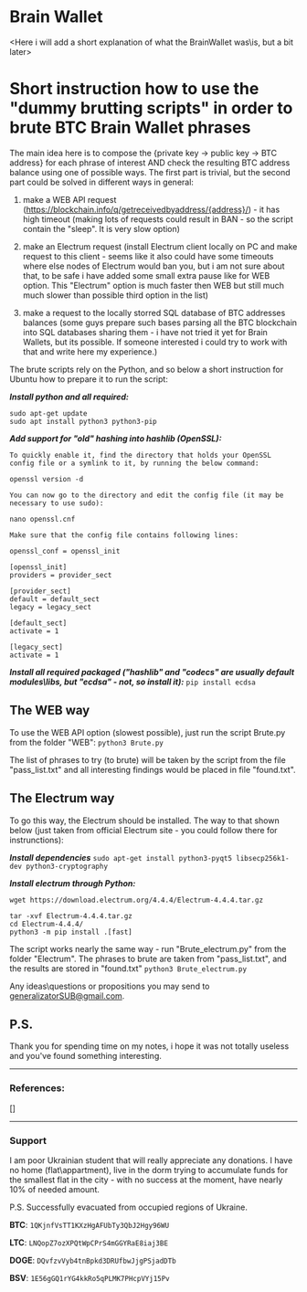 # Brain Wallet
<Here i will add a short explanation of what the BrainWallet was\is, but a bit later>

# Short instruction how to use the "dummy brutting scripts" in order to brute BTC Brain Wallet phrases

The main idea here is to compose the {private key -> public key -> BTC address} for each phrase of interest
AND check the resulting BTC address balance using one of possible ways. The first part is trivial, but the second
part could be solved in different ways in general: 
1) make a WEB API request (https://blockchain.info/q/getreceivedbyaddress/{address}/) - it has high timeout
   (making lots of requests could result in BAN - so the script contain the "sleep". It is very slow option)
2) make an Electrum request (install Electrum client locally on PC and make request to this client - seems like
   it also could have some timeouts where else nodes of Electrum would ban you, but i am not sure about that,
   to be safe i have added some small extra pause like for WEB option. This "Electrum" option is much faster
   then WEB but still much much slower than possible third option in the list)
   
3) make a request to the locally storred SQL database of BTC addresses balances (some guys prepare such bases
   parsing all the BTC blockchain into SQL databases sharing them - i have not tried it yet for Brain Wallets,
   but its possible. If someone interested i could try to work with that and write here my experience.)

The brute scripts rely on the Python, and so below a short instruction for Ubuntu how to prepare it to run the script:

***Install python and all required:***
```    
sudo apt-get update
sudo apt install python3 python3-pip
```

***Add support for "old" hashing into hashlib (OpenSSL):***
```
To quickly enable it, find the directory that holds your OpenSSL config file or a symlink to it, by running the below command:

openssl version -d

You can now go to the directory and edit the config file (it may be necessary to use sudo):

nano openssl.cnf

Make sure that the config file contains following lines:

openssl_conf = openssl_init

[openssl_init]
providers = provider_sect

[provider_sect]
default = default_sect
legacy = legacy_sect

[default_sect]
activate = 1

[legacy_sect]
activate = 1
```

***Install all required packaged ("hashlib" and  "codecs" are usually default modules\libs, but "ecdsa" - not, so install it):***
```pip install ecdsa```

## The WEB way

To use the WEB API option (slowest possible), just run the script Brute.py from the folder "WEB":
```python3 Brute.py```

The list of phrases to try (to brute) will be taken by the script from the file "pass_list.txt" and all interesting findings would be
placed in file "found.txt".

## The Electrum way

To go this way, the Electrum should be installed. The way to that shown below (just taken from official Electrum site - you could follow 
there for instrunctions):

***Install dependencies***
```sudo apt-get install python3-pyqt5 libsecp256k1-dev python3-cryptography```

***Install electrum through Python:***
```
wget https://download.electrum.org/4.4.4/Electrum-4.4.4.tar.gz

tar -xvf Electrum-4.4.4.tar.gz
cd Electrum-4.4.4/
python3 -m pip install .[fast]
```

The script works nearly the same way - run "Brute_electrum.py" from the folder "Electrum". The phrases to brute are taken from "pass_list.txt",
and the results are stored in "found.txt"
```python3 Brute_electrum.py```


Any ideas\questions or propositions you may send to generalizatorSUB@gmail.com.

## P.S.
Thank you for spending time on my notes, i hope it was not totally useless and you've found something interesting. 

-------------------------------------------------------------------------
### References:
[]

-------------------------------------------------------------------------
### Support
I am poor Ukrainian student that will really appreciate any donations.
I have no home (flat\appartment), live in the dorm trying to accumulate funds
for the smallest flat in the city - with no success at the moment,
have nearly 10% of needed amount.
 
P.S. Successfully evacuated from occupied regions of Ukraine.

**BTC**:  `1QKjnfVsTT1KXzHgAFUbTy3QbJ2Hgy96WU`

**LTC**:  `LNQopZ7ozXPQtWpCPrS4mGGYRaE8iaj3BE`

**DOGE**: `DQvfzvVyb4tnBpkd3DRUfbwJjgPSjadDTb`
 
 **BSV**: `1E56gGQ1rYG4kkRo5qPLMK7PHcpVYj15Pv`
